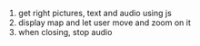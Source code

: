 1. get right pictures, text and audio using js
2. display map and let user move and zoom on it
3. when closing, stop audio
